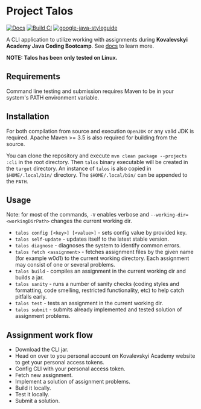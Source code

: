 # Project Talos

[![Docs](https://github.com/straybro/KovalevskyiAcademyTooling/workflows/Deploy%20documentation/badge.svg)](https://straybro.github.io/KovalevskyiAcademyTooling/)
[![Build CI](https://github.com/straybro/KovalevskyiAcademyTooling/workflows/Build%20CLI/badge.svg)](https://github.com/straybro/KovalevskyiAcademyTooling/actions?query=workflow%3A%22Build+CLI%22)
[![google-java-styleguide](https://img.shields.io/badge/style-guide-orange.svg)](https://google.github.io/styleguide/javaguide.html)

A CLI application to utilize working with assignments during **Kovalevskyi Academy Java Coding Bootcamp**.
See [docs](https://straybro.github.io/KovalevskyiAcademyTooling/) to learn more.

**NOTE: Talos has been only tested on Linux.**

## Requirements
Command line testing and submission requires Maven to be in your system's PATH environment variable.

## Installation
For both compilation from source and execution `OpenJDK` or any valid JDK is required. Apache Maven >= 3.5 is also required for building from the source.

You can clone the repository and execute `mvn clean package --projects :cli` in the root directory. Then `talos` binary executable will be created in the `target` directory.
An instance of `talos` is also copied in `$HOME/.local/bin/` directory. The `$HOME/.local/bin/` can be appended to the `PATH`.

## Usage
Note: for most of the commands, `-V` enables verbose and `--working-dir=<workingDirPath>` changes the current working dir.

- `talos config [<key>] [<value>]` - sets config value by provided key.
- `talos self-update` - updates itself to the latest stable version.
- `talos diagnose` - diagnoses the system to identify common errors.
- `talos fetch <assignment>` - fetches assignment files by the given name (for example w0d1) to the current working directory. Each assignment may consist of one or several problems.
- `talos build` - compiles an assignment in the current working dir and builds a jar.
- `talos sanity` - runs a number of sanity checks (coding styles and formatting, code smelling, restricted functionality, etc) to help catch pitfalls early.
- `talos test` - tests an assignment in the current working dir.
- `talos submit` - submits already implemented and tested solution of assignment problems.

## Assignment work flow
- Download the CLI jar.
- Head on over to you personal account on Kovalevskyi Academy website to get your personal access tokens.
- Config CLI with your personal access token.
- Fetch new assignment.
- Implement a solution of assignment problems.
- Build it locally.
- Test it locally.
- Submit a solution.
